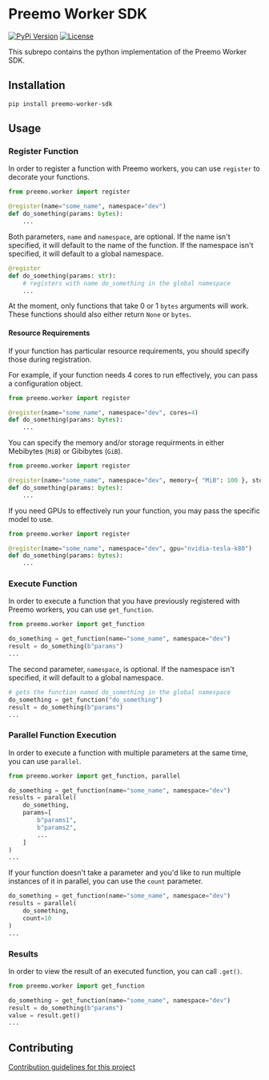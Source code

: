 # Preemo Worker SDK

[![PyPi Version](https://img.shields.io/pypi/v/preemo-worker-sdk)](https://pypi.org/project/preemo-worker-sdk/)
[![License](https://img.shields.io/github/license/Preemo-Inc/worker-sdk)](https://github.com/Preemo-Inc/worker-sdk/blob/master/python/LICENSE)

This subrepo contains the python implementation of the Preemo Worker SDK.

## Installation

```
pip install preemo-worker-sdk
```

## Usage

### Register Function

In order to register a function with Preemo workers, you can use `register` to decorate your functions.

```python
from preemo.worker import register

@register(name="some_name", namespace="dev")
def do_something(params: bytes):
    ...
```

Both parameters, `name` and `namespace`, are optional. If the name isn't specified, it will default to the name of the function. If the namespace isn't specified, it will default to a global namespace.

```python
@register
def do_something(params: str):
    # registers with name do_something in the global namespace
    ...
```

At the moment, only functions that take 0 or 1 `bytes` arguments will work. These functions should also either return `None` or `bytes`.

#### Resource Requirements

If your function has particular resource requirements, you should specify those during registration.

For example, if your function needs 4 cores to run effectively, you can pass a configuration object.

```python
from preemo.worker import register

@register(name="some_name", namespace="dev", cores=4)
def do_something(params: bytes):
    ...
```

You can specify the memory and/or storage requirments in either Mebibytes (`MiB`) or Gibibytes (`GiB`).

```python
from preemo.worker import register

@register(name="some_name", namespace="dev", memory={ "MiB": 100 }, storage={ "GiB": 10 })
def do_something(params: bytes):
    ...
```

If you need GPUs to effectively run your function, you may pass the specific model to use.

```python
from preemo.worker import register

@register(name="some_name", namespace="dev", gpu="nvidia-tesla-k80")
def do_something(params: bytes):
    ...
```

### Execute Function

In order to execute a function that you have previously registered with Preemo workers, you can use `get_function`.

```python
from preemo.worker import get_function

do_something = get_function(name="some_name", namespace="dev")
result = do_something(b"params")
...
```

The second parameter, `namespace`, is optional. If the namespace isn't specified, it will default to a global namespace.

```python
# gets the function named do_something in the global namespace
do_something = get_function("do_something")
result = do_something(b"params")
...
```

### Parallel Function Execution

In order to execute a function with multiple parameters at the same time, you can use `parallel`.

```python
from preemo.worker import get_function, parallel

do_something = get_function(name="some_name", namespace="dev")
results = parallel(
    do_something,
    params=[
        b"params1",
        b"params2",
        ...
    ]
)
...
```

If your function doesn't take a parameter and you'd like to run multiple instances of it in parallel, you can use the `count` parameter.

```python
do_something = get_function(name="some_name", namespace="dev")
results = parallel(
    do_something,
    count=10
)
...
```

### Results

In order to view the result of an executed function, you can call `.get()`.

```python
from preemo.worker import get_function

do_something = get_function(name="some_name", namespace="dev")
result = do_something(b"params")
value = result.get()
...
```

## Contributing

[Contribution guidelines for this project](CONTRIBUTING.md)
